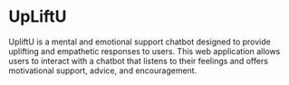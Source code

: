 # UpLiftU
UpliftU is a mental and emotional support chatbot designed to provide uplifting and empathetic responses to users. This web application allows users to interact with a chatbot that listens to their feelings and offers motivational support, advice, and encouragement.
